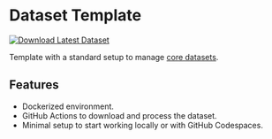 # Dataset Template

[![Download Latest Dataset](https://github.com/davidgasquez/dataset-template/actions/workflows/run.yml/badge.svg?branch=main)](https://github.com/davidgasquez/dataset-template/actions/workflows/run.yml)

Template with a standard setup to manage [core datasets](https://github.com/datasets/core-datasets).

## Features

- Dockerized environment.
- GitHub Actions to download and process the dataset.
- Minimal setup to start working locally or with GitHub Codespaces.
